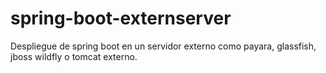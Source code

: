 # spring-boot-externserver
Despliegue de spring boot en un servidor externo como payara, glassfish, jboss wildfly o tomcat externo.
